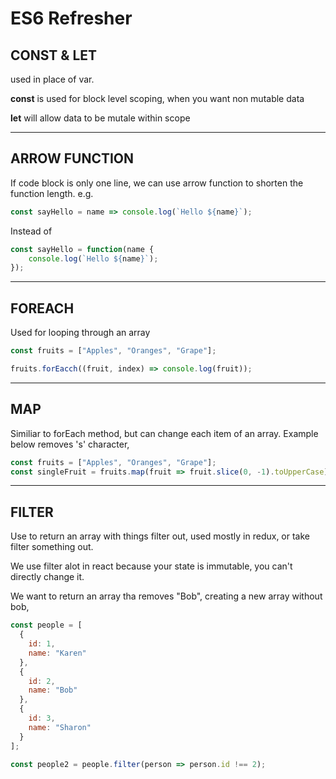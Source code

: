 # ES6 Refresher

## CONST & LET

used in place of var.

**const** is used for block level scoping, when you want non mutable data

**let** will allow data to be mutale within scope

---

## ARROW FUNCTION

If code block is only one line, we can use arrow function to shorten the function length. e.g.

```javascript
const sayHello = name => console.log(`Hello ${name}`);
```

Instead of

```javascript
const sayHello = function(name {
    console.log(`Hello ${name}`);
});
```

---

## FOREACH

Used for looping through an array

```javascript
const fruits = ["Apples", "Oranges", "Grape"];

fruits.forEacch((fruit, index) => console.log(fruit));
```

---

## MAP

Similiar to forEach method, but can change each item of an array.
Example below removes 's' character,

```javascript
const fruits = ["Apples", "Oranges", "Grape"];
const singleFruit = fruits.map(fruit => fruit.slice(0, -1).toUpperCase);
```

---

## FILTER

Use to return an array with things filter out, used mostly in redux, or take filter something out.

We use filter alot in react because your state is immutable, you can't directly change it.

We want to return an array tha removes "Bob", creating a new array without bob,

```javascript
const people = [
  {
    id: 1,
    name: "Karen"
  },
  {
    id: 2,
    name: "Bob"
  },
  {
    id: 3,
    name: "Sharon"
  }
];

const people2 = people.filter(person => person.id !== 2);
```
